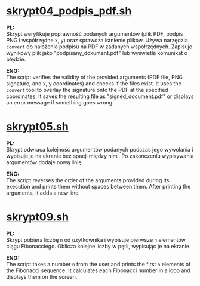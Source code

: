 # [skrypt04_podpis_pdf.sh](./skrypt04_podpis_pdf.sh)

**PL:**  
Skrypt weryfikuje poprawność podanych argumentów (plik PDF, podpis PNG i współrzędne x, y) oraz sprawdza istnienie plików. Używa narzędzia `convert` do nałożenia podpisu na PDF w zadanych współrzędnych. Zapisuje wynikowy plik jako "podpisany_dokument.pdf" lub wyświetla komunikat o błędzie.

**ENG:**  
The script verifies the validity of the provided arguments (PDF file, PNG signature, and x, y coordinates) and checks if the files exist. It uses the `convert` tool to overlay the signature onto the PDF at the specified coordinates. It saves the resulting file as "signed_document.pdf" or displays an error message if something goes wrong.

# [skrypt05.sh](./skrypt05.sh)

**PL:**  
Skrypt odwraca kolejność argumentów podanych podczas jego wywołania i wypisuje je na ekranie bez spacji między nimi. Po zakończeniu wypisywania argumentów dodaje nową linię.

**ENG:**  
The script reverses the order of the arguments provided during its execution and prints them without spaces between them. After printing the arguments, it adds a new line.

# [skrypt09.sh](./skrypt09.sh)

**PL:**  
Skrypt pobiera liczbę `n` od użytkownika i wypisuje pierwsze `n` elementów ciągu Fibonacciego. Oblicza kolejne liczby w pętli, wypisując je na ekranie.

**ENG:**  
The script takes a number `n` from the user and prints the first `n` elements of the Fibonacci sequence. It calculates each Fibonacci number in a loop and displays them on the screen.